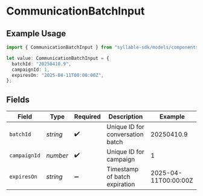 # CommunicationBatchInput

## Example Usage

```typescript
import { CommunicationBatchInput } from "syllable-sdk/models/components";

let value: CommunicationBatchInput = {
  batchId: "20250410.9",
  campaignId: 1,
  expiresOn: "2025-04-11T00:00:00Z",
};
```

## Fields

| Field                            | Type                             | Required                         | Description                      | Example                          |
| -------------------------------- | -------------------------------- | -------------------------------- | -------------------------------- | -------------------------------- |
| `batchId`                        | *string*                         | :heavy_check_mark:               | Unique ID for conversation batch | 20250410.9                       |
| `campaignId`                     | *number*                         | :heavy_check_mark:               | Unique ID for campaign           | 1                                |
| `expiresOn`                      | *string*                         | :heavy_minus_sign:               | Timestamp of batch expiration    | 2025-04-11T00:00:00Z             |